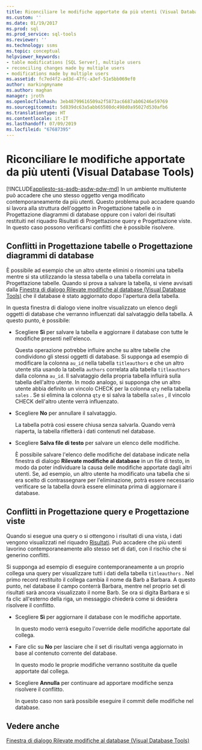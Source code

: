 ```yaml
---
title: Riconciliare le modifiche apportate da più utenti (Visual Database Tools) | Microsoft Docs
ms.custom: ''
ms.date: 01/19/2017
ms.prod: sql
ms.prod_service: sql-tools
ms.reviewer: ''
ms.technology: ssms
ms.topic: conceptual
helpviewer_keywords:
- table modifications [SQL Server], multiple users
- reconciling changes made by multiple users
- modifications made by multiple users
ms.assetid: fc7ed4f2-ad3d-47fc-a3ef-51e5bb069ef0
author: markingmyname
ms.author: maghan
manager: jroth
ms.openlocfilehash: 3eb48799616509a2f5873ac6687ab06246e59769
ms.sourcegitcommit: 5d839dc63a5abb65508dc498d0a95027d530afb6
ms.translationtype: HT
ms.contentlocale: it-IT
ms.lasthandoff: 07/09/2019
ms.locfileid: "67687395"
---
```

# <a name="reconcile-changes-made-by-multiple-users-visual-database-tools"></a>Riconciliare le modifiche apportate da più utenti (Visual Database Tools)
[!INCLUDE[appliesto-ss-asdb-asdw-pdw-md](../../includes/appliesto-ss-asdb-asdw-pdw-md.md)]
In un ambiente multiutente può accadere che uno stesso oggetto venga modificato contemporaneamente da più utenti. Questo problema può accadere quando si lavora alla struttura dell'oggetto in Progettazione tabelle o in Progettazione diagrammi di database oppure con i valori dei risultati restituiti nel riquadro Risultati di Progettazione query e Progettazione viste. In questo caso possono verificarsi conflitti che è possibile risolvere.  
  
## <a name="conflicts-in-the-table-or-database-diagram-designers"></a>Conflitti in Progettazione tabelle o Progettazione diagrammi di database  
È possibile ad esempio che un altro utente elimini o rinomini una tabella mentre si sta utilizzando la stessa tabella o una tabella correlata in Progettazione tabelle. Quando si prova a salvare la tabella, si viene avvisati dalla [Finestra di dialogo Rilevate modifiche al database &#40;Visual Database Tools&#41;](../../ssms/visual-db-tools/database-changes-detected-dialog-box-visual-database-tools.md) che il database è stato aggiornato dopo l'apertura della tabella.  
  
In questa finestra di dialogo viene inoltre visualizzato un elenco degli oggetti di database che verranno influenzati dal salvataggio della tabella. A questo punto, è possibile:  
  
-   Scegliere **Sì** per salvare la tabella e aggiornare il database con tutte le modifiche presenti nell'elenco.  
  
    Questa operazione potrebbe influire anche su altre tabelle che condividono gli stessi oggetti di database. Si supponga ad esempio di modificare la colonna `au_id` nella tabella `titleauthors` e che un altro utente stia usando la tabella `authors` correlata alla tabella `titleauthors` dalla colonna `au_id`. Il salvataggio della propria tabella influirà sulla tabella dell'altro utente. In modo analogo, si supponga che un altro utente abbia definito un vincolo CHECK per la colonna `qty` nella tabella `sales` . Se si elimina la colonna `qty` e si salva la tabella `sales` , il vincolo CHECK dell'altro utente verrà influenzato.  
  
-   Scegliere **No** per annullare il salvataggio.  
  
    La tabella potrà così essere chiusa senza salvarla. Quando verrà riaperta, la tabella rifletterà i dati contenuti nel database.  
  
-   Scegliere **Salva file di testo** per salvare un elenco delle modifiche.  
  
    È possibile salvare l'elenco delle modifiche del database indicate nella finestra di dialogo **Rilevate modifiche al database** in un file di testo, in modo da poter individuare la causa delle modifiche apportate dagli altri utenti. Se, ad esempio, un altro utente ha modificato una tabella che si era scelto di contrassegnare per l'eliminazione, potrà essere necessario verificare se la tabella dovrà essere eliminata prima di aggiornare il database.  
  
## <a name="conflicts-in-the-query-and-view-designer"></a>Conflitti in Progettazione query e Progettazione viste  
Quando si esegue una query o si ottengono i risultati di una vista, i dati vengono visualizzati nel riquadro [Risultati](../../ssms/visual-db-tools/results-pane-visual-database-tools.md). Può accadere che più utenti lavorino contemporaneamente allo stesso set di dati, con il rischio che si generino conflitti.  
  
Si supponga ad esempio di eseguire contemporaneamente a un proprio collega una query per visualizzare tutti i dati della tabella `titleauthors` . Nel primo record restituito il collega cambia il nome da Barb a Barbara. A questo punto, nel database il campo conterrà Barbara, mentre nel proprio set di risultati sarà ancora visualizzato il nome Barb. Se ora si digita Barbara e si fa clic all'esterno della riga, un messaggio chiederà come si desidera risolvere il conflitto.  
  
-   Scegliere **Sì** per aggiornare il database con le modifiche apportate.  
  
    In questo modo verrà eseguito l'override delle modifiche apportate dal collega.  
  
-   Fare clic su **No** per lasciare che il set di risultati venga aggiornato in base al contenuto corrente del database.  
  
    In questo modo le proprie modifiche verranno sostituite da quelle apportate dal collega.  
  
-   Scegliere **Annulla** per continuare ad apportare modifiche senza risolvere il conflitto.  
  
    In questo caso non sarà possibile eseguire il commit delle modifiche nel database.  
  
## <a name="see-also"></a>Vedere anche  
[Finestra di dialogo Rilevate modifiche al database &#40;Visual Database Tools&#41;](../../ssms/visual-db-tools/database-changes-detected-dialog-box-visual-database-tools.md)  
  
